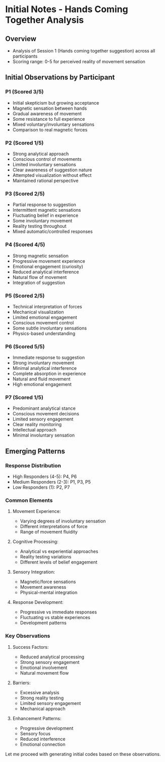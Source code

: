 # Initial Notes - Hands Coming Together Analysis

## Overview
- Analysis of Session 1 (Hands coming together suggestion) across all participants
- Scoring range: 0-5 for perceived reality of movement sensation

## Initial Observations by Participant

### P1 (Scored 3/5)
- Initial skepticism but growing acceptance
- Magnetic sensation between hands
- Gradual awareness of movement
- Some resistance to full experience
- Mixed voluntary/involuntary sensations
- Comparison to real magnetic forces

### P2 (Scored 1/5)
- Strong analytical approach
- Conscious control of movements
- Limited involuntary sensations
- Clear awareness of suggestion nature
- Attempted visualization without effect
- Maintained rational perspective

### P3 (Scored 2/5)
- Partial response to suggestion
- Intermittent magnetic sensations
- Fluctuating belief in experience
- Some involuntary movement
- Reality testing throughout
- Mixed automatic/controlled responses

### P4 (Scored 4/5)
- Strong magnetic sensation
- Progressive movement experience
- Emotional engagement (curiosity)
- Reduced analytical interference
- Natural flow of movement
- Integration of suggestion

### P5 (Scored 2/5)
- Technical interpretation of forces
- Mechanical visualization
- Limited emotional engagement
- Conscious movement control
- Some subtle involuntary sensations
- Physics-based understanding

### P6 (Scored 5/5)
- Immediate response to suggestion
- Strong involuntary movement
- Minimal analytical interference
- Complete absorption in experience
- Natural and fluid movement
- High emotional engagement

### P7 (Scored 1/5)
- Predominant analytical stance
- Conscious movement decisions
- Limited sensory engagement
- Clear reality monitoring
- Intellectual approach
- Minimal involuntary sensation

## Emerging Patterns

### Response Distribution
- High Responders (4-5): P4, P6
- Medium Responders (2-3): P1, P3, P5
- Low Responders (1): P2, P7

### Common Elements
1. Movement Experience:
   - Varying degrees of involuntary sensation
   - Different interpretations of force
   - Range of movement fluidity

2. Cognitive Processing:
   - Analytical vs experiential approaches
   - Reality testing variations
   - Different levels of belief engagement

3. Sensory Integration:
   - Magnetic/force sensations
   - Movement awareness
   - Physical-mental integration

4. Response Development:
   - Progressive vs immediate responses
   - Fluctuating vs stable experiences
   - Development patterns

### Key Observations
1. Success Factors:
   - Reduced analytical processing
   - Strong sensory engagement
   - Emotional involvement
   - Natural movement flow

2. Barriers:
   - Excessive analysis
   - Strong reality testing
   - Limited sensory engagement
   - Mechanical approach

3. Enhancement Patterns:
   - Progressive development
   - Sensory focus
   - Reduced interference
   - Emotional connection

Let me proceed with generating initial codes based on these observations. 